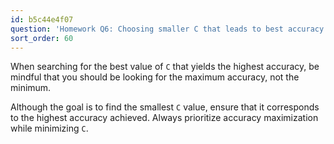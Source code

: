 ```yaml
---
id: b5c44e4f07
question: 'Homework Q6: Choosing smaller C that leads to best accuracy'
sort_order: 60
---
```


When searching for the best value of `C` that yields the highest accuracy, be mindful that you should be looking for the maximum accuracy, not the minimum.

Although the goal is to find the smallest `C` value, ensure that it corresponds to the highest accuracy achieved. Always prioritize accuracy maximization while minimizing `C`.